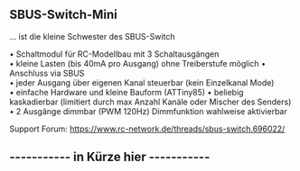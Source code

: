 ## SBUS-Switch-Mini  
  
... ist die kleine Schwester des SBUS-Switch  
  
  
• Schaltmodul für RC-Modellbau mit 3 Schaltausgängen  
• kleine Lasten (bis 40mA pro Ausgang) ohne Treiberstufe möglich
• Anschluss via SBUS  
• jeder Ausgang über eigenen Kanal steuerbar (kein Einzelkanal Mode)  
• einfache Hardware und kleine Bauform (ATTiny85)
• beliebig kaskadierbar (limitiert durch max Anzahl Kanäle oder Mischer des Senders)  
• 2 Ausgänge dimmbar (PWM 120Hz) Dimmfunktion wahlweise aktivierbar  

Support Forum:
https://www.rc-network.de/threads/sbus-switch.696022/
  
    
	
##     -----------   in Kürze hier   -----------  



